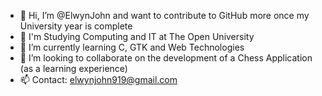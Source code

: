 - 👋 Hi, I’m @ElwynJohn and want to contribute to GitHub more once my University year is complete
- 👀 I'm Studying Computing and IT at The Open University
- 🌱 I’m currently learning C, GTK and Web Technologies
- 💞️ I’m looking to collaborate on the development of a Chess Application (as a learning experience)
- 📫 Contact: elwynjohn919@gmail.com

<!---
ElwynJohn/ElwynJohn is a ✨ special ✨ repository because its `README.md` (this file) appears on your GitHub profile.
You can click the Preview link to take a look at your changes.
--->
